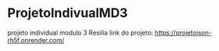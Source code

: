 # ProjetoIndivualMD3
projeto individual modulo 3 Resilia
link do projeto: https://projetojson-rh5f.onrender.com/
